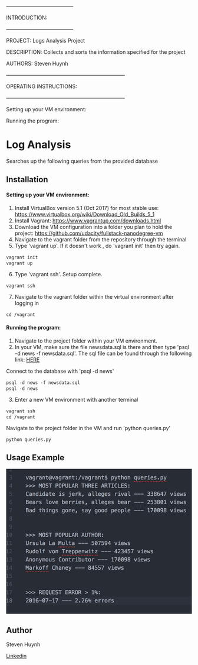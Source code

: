 —————————————

INTRODUCTION:

—————————————

PROJECT: Logs Analysis Project

DESCRIPTION: Collects and sorts the information specified for the project

AUTHORS: Steven Huynh


———————————————————————

OPERATING INSTRUCTIONS:

———————————————————————

Setting up your VM environment:


Running the program:


# Log Analysis
Searches up the following queries from the provided database

## Installation

#### Setting up your VM environment:
1) Install VirtualBox version 5.1 (Oct 2017) for most stable use: https://www.virtualbox.org/wiki/Download_Old_Builds_5_1
2) Install Vagrant: https://www.vagrantup.com/downloads.html
3) Download the VM configuration into a folder you plan to hold the project: https://github.com/udacity/fullstack-nanodegree-vm
4) Navigate to the vagrant folder from the repository through the terminal
5) Type 'vagrant up'. If it doesn't work , do 'vagrant init' then try again.

```linux
vagrant init
vagrant up
```

6) Type 'vagrant ssh'. Setup complete.

```linux
vagrant ssh
```
7) Navigate to the vagrant folder within the virtual environment after logging in

```linux
cd /vagrant
```

#### Running the program:
1) Navigate to the project folder within your VM environment.
2) In your VM, make sure the file newsdata.sql is there and then type 'psql -d news -f newsdata.sql'. The sql file can be found through the following link: [HERE](https://d17h27t6h515a5.cloudfront.net/topher/2016/August/57b5f748_newsdata/newsdata.zip)


Connect to the database with 'psql -d news'

```linux
psql -d news -f newsdata.sql
psql -d news
```

3) Enter a new VM environment with another terminal

```linux
vagrant ssh
cd /vagrant
```
Navigate to the project folder in the VM and run 'python queries.py'

```linux
python queries.py
```

## Usage Example
![alt text](example.png)

## Author
Steven Huynh


[Linkedin](https://www.linkedin.com/in/stevenhuynh17/)
